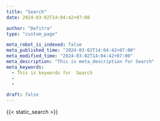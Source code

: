 ```yaml
---
title: "Search"
date: 2024-03-02T14:04:42+07:00

author: "Defitra"
type: "custom_page"

meta_robot_is_indexed: false
meta_published_time: "2024-03-02T14:04:42+07:00"
meta_modified_time: "2024-03-02T14:04:42+07:00"
meta_description: "This is meta_description for Search"
meta_keywords:
  - This is keywords for  Search
  -
  -

draft: false
---
```


{{< static_search >}}
